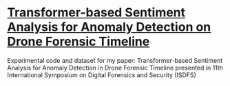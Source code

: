 # [Transformer-based Sentiment Analysis for Anomaly Detection on Drone Forensic Timeline](https://ieeexplore.ieee.org/document/10131749)

Experimental code and dataset for my paper: Transformer-based Sentiment Analysis for Anomaly Detection in Drone Forensic Timeline presented in 11th International Symposium on Digital Forensics and Security (ISDFS)
